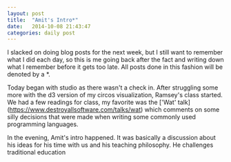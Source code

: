 ```yaml
---
layout: post
title:  "Amit's Intro*"
date:   2014-10-08 21:43:47
categories: daily post
---
```

I slacked on doing blog posts for the next week, but I still want to remember what I did each day, so this is me going back after the fact and writing down what I remember before it gets too late. All posts done in this fashion will be denoted by a *.

Today began with studio as there wasn't a check in. After struggling some more with the d3 version of my circos visualization, Ramsey's class started. We had a few readings for class, my favorite was the ['Wat' talk] (https://www.destroyallsoftware.com/talks/wat) which comments on some silly decisions that were made when writing some commonly used programming languages.

In the evening, Amit's intro happened. It was basically a discussion about his ideas for his time with us and his teaching philosophy. He challenges traditional education
